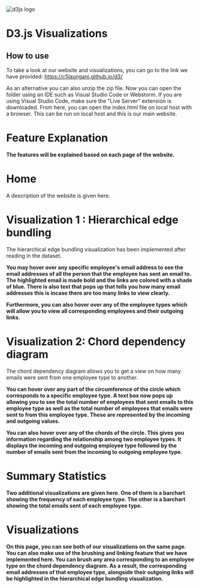 ![d3js logo](https://github.com/richardadalton/d3examples/blob/gh-pages/resources/d3logo.png?raw=true)

# D3.js Visualizations

## How to use
To take a look at our website and visualizations, you can go to the link we have provided: https://c5laungani.github.io/d3/

As an alternative you can also unzip the zip file. Now you can open the folder using an IDE such as Visual Studio Code or Webstorm.
If you are using Visual Studio Code, make sure the "Live Server" extension is downloaded. 
From here, you can open the index.html file on local host with a browser. This can be run on local host and this is our main website. 


# Feature Explanation
**The features will be explained based on each page of the website.**

# Home
A description of the website is given here. 

# Visualization 1 : Hierarchical edge bundling
The hierarchical edge bundling visualization has been implemented after reading in the dataset. 

**You may hover over any specific employee's email address to see the email addresses of all the person that the employee has sent an email to.
The highlighted email is made bold and the links are colored with a shade of blue. There is also text that pops up that tells you how many email 
addresses this is incase there are too many links to view clearly.**

**Furthermore, you can also hover over any of the employee types which will allow you to view all corresponding employees and their outgoing links.**

# Visualization 2: Chord dependency diagram 
The chord dependency diagram allows you to get a view on how many emails were sent from one employee type to another. 

**You can hover over any part of the circumference of the circle which corresponds to a specific employee type. A text box now pops up allowing you to see
the total number of employees that sent emails to this employee type as well as the total number of employees that emails were sent to
from this employee type. These are represented by the incoming and outgoing values.** 

**You can also hover over any of the chords of the circle. This gives you information regarding the relationship among two employee types. It displays
the incoming and outgoing employee type followed by the number of emails sent from the incoming to outgoing employee type.** 

# Summary Statistics
**Two additional visualizations are given here. One of them is a barchart showing the frequency of each employee type. The other is a barchart showing 
the total emails sent of each employee type.**

# Visualizations 
**On this page, you can see both of our visualizations on the same page.**
**You can also make use of the brushing and linking feature that we have implemented here. You can brush any area corresponding to an 
employee type on the chord dependency diagram. As a result, the corresponding email addresses of that employee type, alongside their outgoing links
will be highlighted in the hierarchical edge bundling visualization.**
